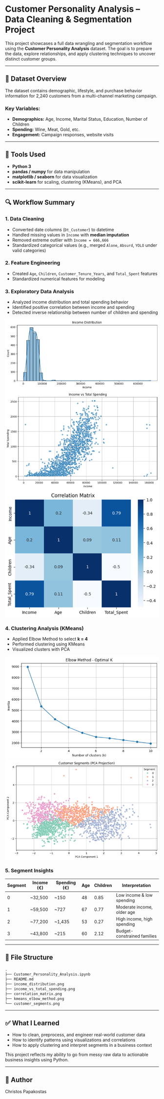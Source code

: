 
# Customer Personality Analysis – Data Cleaning & Segmentation Project

This project showcases a full data wrangling and segmentation workflow using the **Customer Personality Analysis** dataset. The goal is to prepare the data, explore relationships, and apply clustering techniques to uncover distinct customer groups.

---

## 📁 Dataset Overview

The dataset contains demographic, lifestyle, and purchase behavior information for 2,240 customers from a multi-channel marketing campaign.

### Key Variables:
- **Demographics:** Age, Income, Marital Status, Education, Number of Children
- **Spending:** Wine, Meat, Gold, etc.
- **Engagement:** Campaign responses, website visits

---

## 🔧 Tools Used

- **Python 3**
- **pandas / numpy** for data manipulation
- **matplotlib / seaborn** for data visualization
- **scikit-learn** for scaling, clustering (KMeans), and PCA

---

## 🔍 Workflow Summary

### 1. Data Cleaning

- Converted date columns (`Dt_Customer`) to datetime
- Handled missing values in `Income` with **median imputation**
- Removed extreme outlier with `Income = 666,666`
- Standardized categorical values (e.g., merged `Alone`, `Absurd`, `YOLO` under valid categories)

### 2. Feature Engineering

- Created `Age`, `Children`, `Customer_Tenure_Years`, and `Total_Spent` features
- Standardized numerical features for modeling

### 3. Exploratory Data Analysis

- Analyzed income distribution and total spending behavior
- Identified positive correlation between income and spending
- Detected inverse relationship between number of children and spending

![Income Distribution](images/income_distribution.png)
![Income vs Total Spending](images/income_vs_total_spending.png)
![Correlation Matrix](images/correlation_matrix.png)

### 4. Clustering Analysis (KMeans)

- Applied Elbow Method to select **k = 4**
- Performed clustering using KMeans
- Visualized clusters with PCA

![Elbow Method](images/kmeans_elbow_method.png)
![Customer Segments](images/customer_segments.png)

### 5. Segment Insights

| Segment | Income (€) | Spending (€) | Age | Children | Interpretation |
|---------|------------|---------------|-----|----------|----------------|
| 0       | ~32,500    | ~150          | 48  | 0.85     | Low income & low spending |
| 1       | ~59,500    | ~727          | 67  | 0.77     | Moderate income, older age |
| 2       | ~77,200    | ~1,435        | 53  | 0.27     | High income, high spending |
| 3       | ~43,800    | ~215          | 60  | 2.12     | Budget-constrained families |

---

## 📘 File Structure

```
.
├── Customer_Personality_Analysis.ipynb
├── README.md
├── income_distribution.png
├── income_vs_total_spending.png
├── correlation_matrix.png
├── kmeans_elbow_method.png
└── customer_segments.png
```

---

## ✅ What I Learned

- How to clean, preprocess, and engineer real-world customer data
- How to identify patterns using visualizations and correlations
- How to apply clustering and interpret segments in a business context

This project reflects my ability to go from messy raw data to actionable business insights using Python.

---

## 📎 Author

Christos Papakostas
